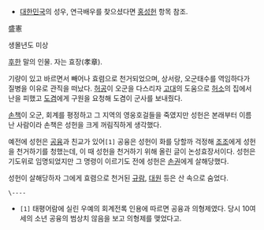   * [대한민국](%EB%8C%80%ED%95%9C%EB%AF%BC%EA%B5%AD.md)의 성우, 연극배우를 찾으셨다면 [홍성헌](%ED%99%8D%EC%84%B1%ED%97%8C.md) 항목 참조.  

盛憲

생몰년도 미상

[후한](%ED%9B%84%ED%95%9C.md) 말의 인물. 자는 효장(孝章).

기량이 있고 바르면서 빼어나 효렴으로 천거되었으며, 상서랑, 오군태수를 역임하다가 질병을 이유로 관직을 떠났다.
[허공](%ED%97%88%EA%B3%B5#s-2.md)이 오군을 다스리자
[고대](%EA%B3%A0%EB%8C%80#s-4.md)의 도움으로 [허소](%ED%97%88%EC%86%8C#s-1.md)의
집에서 난을 피했고 [도겸](%EB%8F%84%EA%B2%B8.md)에게 구원을 요청해 도겸이 군사를 보내줬다.

[손책](%EC%86%90%EC%B1%85.md)이 오군, 회계를 평정하고 그 지역의 영웅호걸들을 죽였지만 성헌은 본래부터 이름난
사람이라 손책은 성헌을 크게 꺼림직하게 생각했다.

예전에 성헌은 [공융](%EA%B3%B5%EC%9C%B5.md)과 친교가 있어`[1]` 공융은 성헌이 화를 당할까 걱정해
[조조](%EC%A1%B0%EC%A1%B0#s-1.md)에게 성헌을 천거하기를 청했는데, 이 때 성헌을 천거하기 위해 올린 글이
논성효장서이다. 성헌은 기도위로 임명되었지만 그 명령이 이르기도 전에 성헌은 [손권](%EC%86%90%EA%B6%8C.md)에게
살해당했다.

성헌이 살해당하자 그에게 효렴으로 천거된 [규람](%EA%B7%9C%EB%9E%8C.md),
[대원](%EB%8C%80%EC%9B%90%28%EC%82%BC%EA%B5%AD%EC%A7%80%29.md) 등은 산 속으로 숨었다.

`\----`

  * `[1]` 태평어람에 실린 우예의 회계전록 인용에 따르면 공융과 의형제였다. 당시 10여세의 소년 공융의 범상치 않음을 보고 의형제를 맺었다고.

